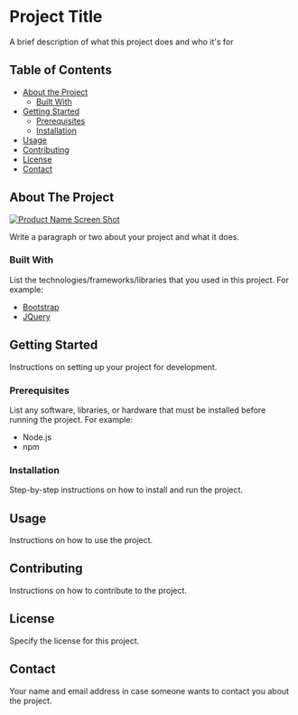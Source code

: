 # Project Title

A brief description of what this project does and who it's for

## Table of Contents

- [About the Project](#about-the-project)
  - [Built With](#built-with)
- [Getting Started](#getting-started)
  - [Prerequisites](#prerequisites)
  - [Installation](#installation)
- [Usage](#usage)
- [Contributing](#contributing)
- [License](#license)
- [Contact](#contact)

## About The Project

[![Product Name Screen Shot][product-screenshot]](https://example.com)

Write a paragraph or two about your project and what it does.

### Built With

List the technologies/frameworks/libraries that you used in this project. For example:

- [Bootstrap](https://getbootstrap.com)
- [JQuery](https://jquery.com)

## Getting Started

Instructions on setting up your project for development.

### Prerequisites

List any software, libraries, or hardware that must be installed before running the project. For example:

- Node.js
- npm

### Installation

Step-by-step instructions on how to install and run the project.

## Usage

Instructions on how to use the project.

## Contributing

Instructions on how to contribute to the project.

## License

Specify the license for this project.

## Contact

Your name and email address in case someone wants to contact you about the project.

[product-screenshot]: images/screenshot.png
